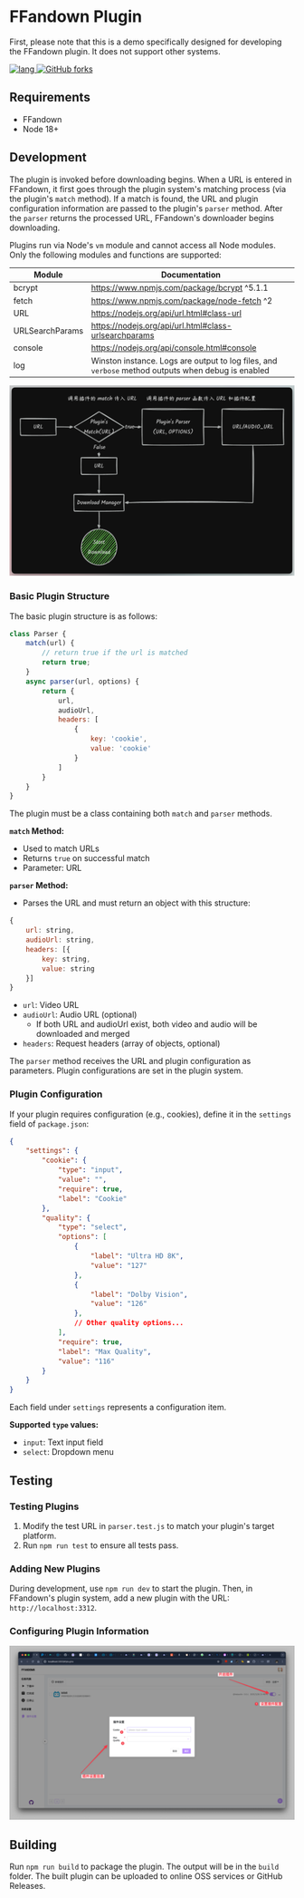 # FFandown Plugin

<p>First, please note that this is a demo specifically designed for developing the FFandown plugin. It does not support other systems.</p>

<p><a href="/README_ZH.md">
        <img alt="lang" style="height: 30px;" src="https://img.shields.io/badge/Lang-中文-brightgreen" />
</a><a href="https://github.com/helson-lin/ffandown-plugin">
       <img alt="GitHub forks" style="height: 30px;" src="https://img.shields.io/github/forks/helson-lin/ffandown-plugin">
</a></p>

## Requirements

- FFandown
- Node 18+

## Development 

The plugin is invoked before downloading begins. When a URL is entered in FFandown, it first goes through the plugin system's matching process (via the plugin's `match` method). If a match is found, the URL and plugin configuration information are passed to the plugin's `parser` method. After the `parser` returns the processed URL, FFandown's downloader begins downloading.

Plugins run via Node's `vm` module and cannot access all Node modules. Only the following modules and functions are supported:

| Module | Documentation |
| ----------- | ----------- |
| bcrypt | https://www.npmjs.com/package/bcrypt ^5.1.1 |
| fetch | https://www.npmjs.com/package/node-fetch ^2 |
| URL | https://nodejs.org/api/url.html#class-url |
| URLSearchParams | https://nodejs.org/api/url.html#class-urlsearchparams |
| console | https://nodejs.org/api/console.html#console |
| log | Winston instance. Logs are output to log files, and `verbose` method outputs when debug is enabled |

![Plugin System](./assets/CleanShot%202025-03-30%20at%2018.27.31@2x.png)

### Basic Plugin Structure

The basic plugin structure is as follows:

```js
class Parser {
    match(url) {
        // return true if the url is matched
        return true;
    }
    async parser(url, options) {
        return {
            url,
            audioUrl,
            headers: [
                {
                    key: 'cookie',
                    value: 'cookie'
                }
            ]
        }
    }
}
```

The plugin must be a class containing both `match` and `parser` methods.

**`match` Method:**
- Used to match URLs
- Returns `true` on successful match
- Parameter: URL

**`parser` Method:**
- Parses the URL and must return an object with this structure:
```js
{
    url: string,
    audioUrl: string,
    headers: [{
        key: string,
        value: string
    }]
}
```
- `url`: Video URL
- `audioUrl`: Audio URL (optional)
  - If both URL and audioUrl exist, both video and audio will be downloaded and merged
- `headers`: Request headers (array of objects, optional)

The `parser` method receives the URL and plugin configuration as parameters. Plugin configurations are set in the plugin system.

### Plugin Configuration

If your plugin requires configuration (e.g., cookies), define it in the `settings` field of `package.json`:

```json
{
    "settings": {
        "cookie": {
            "type": "input",
            "value": "",
            "require": true,
            "label": "Cookie"
        },
        "quality": {
            "type": "select",
            "options": [
                {
                    "label": "Ultra HD 8K",
                    "value": "127"
                },
                {
                    "label": "Dolby Vision",
                    "value": "126"
                },
                // Other quality options...
            ],
            "require": true,
            "label": "Max Quality",
            "value": "116"
        }
    }
}
```

Each field under `settings` represents a configuration item.

**Supported `type` values:**
- `input`: Text input field
- `select`: Dropdown menu

## Testing

### Testing Plugins

1. Modify the test URL in `parser.test.js` to match your plugin's target platform.
2. Run `npm run test` to ensure all tests pass.

### Adding New Plugins

During development, use `npm run dev` to start the plugin. Then, in FFandown's plugin system, add a new plugin with the URL: `http://localhost:3312`.

### Configuring Plugin Information

![Plugin Configuration](./assets/Shot2025-03-March-Fr5VUkQh.png)

## Building

Run `npm run build` to package the plugin. The output will be in the `build` folder. The built plugin can be uploaded to online OSS services or GitHub Releases.
